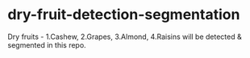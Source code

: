 # dry-fruit-detection-segmentation
Dry fruits - 1.Cashew, 2.Grapes, 3.Almond, 4.Raisins will be detected &amp; segmented in this repo. 
